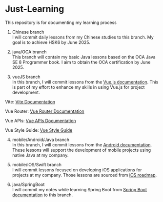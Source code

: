 # Just-Learning
This repository is for documenting my learning process

1. Chinese branch <br />
I will commit daily lessons from my Chinese studies to this branch. My goal is to achieve HSK6 by June 2025.

2. java/OCA branch <br />
This branch will contain my basic Java lessons based on the OCA Java SE 8 Programmer book. I aim to obtain the OCA certification by June 2025.

3. vueJS branch <br />
In this branch, I will commit lessons from the [Vue.js documentation](https://vuejs.org/guide/introduction.html). This is part of my effort to enhance my skills in using Vue.js for project development.

Vite: [Vite Documentation](https://vite.dev/guide/)

Vue Router: [Vue Router Documentation](https://router.vuejs.org/introduction.html)

Vue APIs: [Vue APIs Documentation](https://vuejs.org/api/)

Vue Style Guide: [Vue Style Guide](https://vuejs.org/style-guide/)

4. mobile/Android/Java branch <br />
In this branch, I will commit lessons from the [Android documentation](https://developer.android.com/courses/android-basics-compose/course). These lessons will support the development of mobile projects using native Java at my company.

5. mobile/iOS/Swift branch <br />
I will commit lessons focused on developing iOS applications for projects at my company. Those lessons are sourced from [iOS roadmap](https://roadmap.sh/ios).

6. java/SpringBoot <br />
I will commit my notes while learning Spring Boot from [Spring Boot documentation](https://spring.academy/paths) to this branch.
